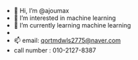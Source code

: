 - 👋 Hi, I’m @ajoumax
- 👀 I’m interested in machine learning
- 🌱 I’m currently learning machine learning
- 
- 📫 email: qortmdwls2775@naver.com
-    call number : 010-2127-8387

<!---
ajoumax/ajoumax is a ✨ special ✨ repository because its `README.md` (this file) appears on your GitHub profile.
You can click the Preview link to take a look at your changes.
--->
